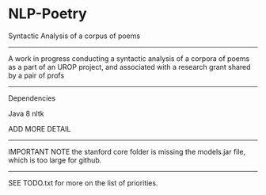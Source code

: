 # NLP-Poetry
Syntactic Analysis of a corpus of poems

************

A work in progress conducting a syntactic analysis of a corpora of poems as a part of an UROP project,
and associated with a research grant shared by a pair of profs

************

Dependencies

Java 8
nltk

ADD MORE DETAIL

************

IMPORTANT NOTE
the stanford core folder is missing the models.jar file, which is too large for github.

************

SEE TODO.txt for more on the list of priorities.

